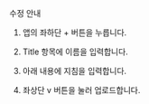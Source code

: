 수정 안내

1. 앱의 좌하단 + 버튼을 누릅니다.

2. Title 항목에 이름을 입력합니다.

3. 아래 내용에 지침을 입력합니다.

4. 좌상단 v 버튼을 눌러 업로드합니다.

